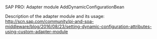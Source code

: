 SAP PRO: Adapter module AddDynamicConfigurationBean

Description of the adapter module and its usage:
http://scn.sap.com/community/pi-and-soa-middleware/blog/2016/08/23/setting-dynamic-configuration-attributes-using-custom-adapter-module
